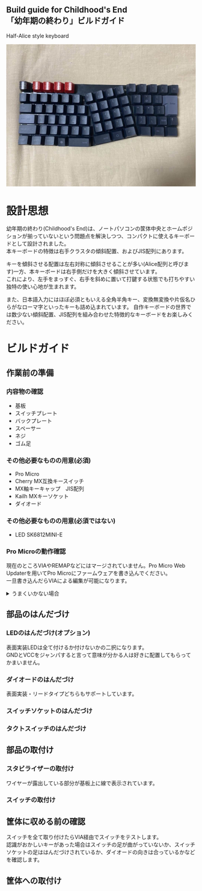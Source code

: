Build guide for Childhood's End  
「幼年期の終わり」ビルドガイド
----------------------------
Half-Alice style keyboard

![Childhood's End](img/CE-1.jpg)

# 設計思想
幼年期の終わり(Childhood's End)は、ノートパソコンの筐体中央とホームポジションが揃っていないという問題点を解決しつつ、コンパクトに使えるキーボードとして設計されました。  
本キーボードの特徴は右手クラスタの傾斜配置、およびJIS配列にあります。  
  
キーを傾斜させる配置は左右対称に傾斜させることが多い(Alice配列と呼びます)一方、本キーボードは右手側だけを大きく傾斜させています。  
これにより、左手をまっすぐ、右手を斜めに置いて打鍵する状態でも打ちやすい独特の使い心地が生まれます。  
  
また、日本語入力にはほぼ必須ともいえる全角半角キー、変換無変換や片仮名ひらがなローマ字といったキーも詰め込まれています。
自作キーボードの世界では数少ない傾斜配置、JIS配列を組み合わせた特徴的なキーボードをお楽しみください。

# ビルドガイド

## 作業前の準備
### 内容物の確認
 - 基板
 - スイッチプレート
 - バックプレート
 - スペーサー
 - ネジ
 - ゴム足
### その他必要なものの用意(必須)
 - Pro Micro
 - Cherry MX互換キースイッチ
 - MX軸キーキャップ　JIS配列
 - Kailh MXキーソケット
 - ダイオード
### その他必要なものの用意(必須ではない)
 - LED SK6812MINI-E
### Pro Microの動作確認
現在のところVIAやREMAPなどにはマージされていません。Pro Micro Web Updaterを用いてPro Microにファームウェアを書き込んでください。  
一旦書き込んだらVIAによる編集が可能になります。  
<details>
<summary>うまくいかない場合</summary>
  通信用ケーブルで接続していること、ChromeでUpdaterを開いていることを確認してください。  
  それでも認識しなかったり、書き込めない場合は初期不良かもしれません。
</details>


## 部品のはんだづけ
### LEDのはんだづけ(オプション)
表面実装LEDは全て付けるか付けないかの二択になります。  
GNDとVCCをジャンパすると言って意味が分かる人は好きに配置してもらってかまいません。

### ダイオードのはんだづけ
表面実装・リードタイプどちらもサポートしています。

### スイッチソケットのはんだづけ

### タクトスイッチのはんだづけ

## 部品の取付け
### スタビライザーの取付け
ワイヤーが露出している部分が基板上に線で表示されています。

### スイッチの取付け

## 筐体に収める前の確認
スイッチを全て取り付けたらVIA経由でスイッチをテストします。  
認識がおかしいキーがあった場合はスイッチの足が曲がっていないか、スイッチソケットの足ははんだづけされているか、ダイオードの向きは合っているかなどを確認します。

## 筐体への取付け
